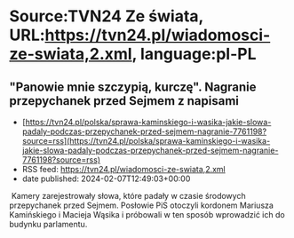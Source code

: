 # Source:TVN24 Ze świata, URL:https://tvn24.pl/wiadomosci-ze-swiata,2.xml, language:pl-PL

## "Panowie mnie szczypią, kurczę". Nagranie przepychanek przed Sejmem z napisami
 - [https://tvn24.pl/polska/sprawa-kaminskiego-i-wasika-jakie-slowa-padaly-podczas-przepychanek-przed-sejmem-nagranie-7761198?source=rss](https://tvn24.pl/polska/sprawa-kaminskiego-i-wasika-jakie-slowa-padaly-podczas-przepychanek-przed-sejmem-nagranie-7761198?source=rss)
 - RSS feed: https://tvn24.pl/wiadomosci-ze-swiata,2.xml
 - date published: 2024-02-07T12:49:03+00:00

<img alt="" src="https://tvn24.pl/najnowsze/cdn-zdjecie-8eukrc-07-1220-s1-cl-0001-7761180/alternates/LANDSCAPE_1280" />
    Kamery zarejestrowały słowa, które padały w czasie środowych przepychanek przed Sejmem. Posłowie PiS otoczyli kordonem Mariusza Kamińskiego i Macieja Wąsika i próbowali w ten sposób wprowadzić ich do budynku parlamentu.

